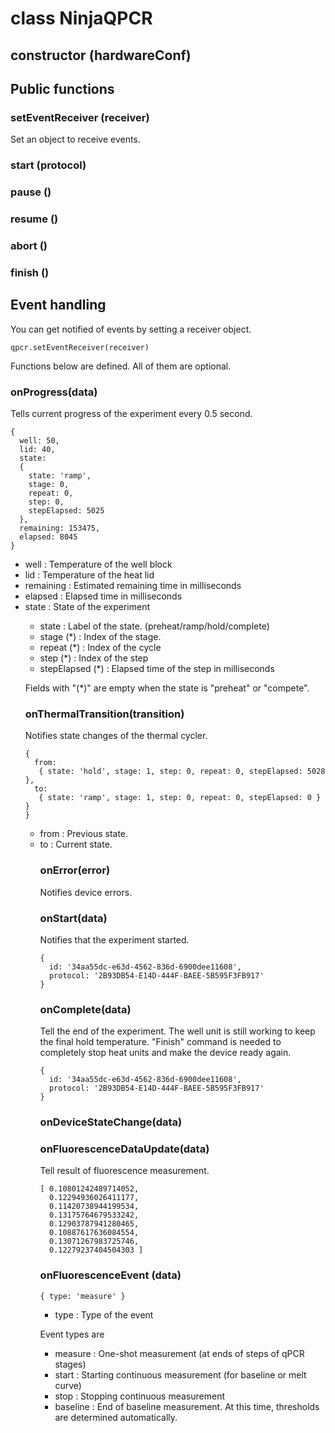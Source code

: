 # class NinjaQPCR

## constructor (hardwareConf)

## Public functions

### setEventReceiver (receiver)

Set an object to receive events.

### start (protocol)

### pause ()

### resume ()

### abort ()

### finish ()

## Event handling

You can get notified of events by setting a receiver object.

```
qpcr.setEventReceiver(receiver)
```

Functions below are defined. All of them are optional.
  
### onProgress(data)

Tells current progress of the experiment every 0.5 second.

```
{ 
  well: 50,
  lid: 40,
  state: 
  { 
    state: 'ramp', 
    stage: 0,
    repeat: 0,  
    step: 0, 
    stepElapsed: 5025 
  },
  remaining: 153475,
  elapsed: 8045 
}
```

* well <float> : Temperature of the well block
* lid <float> : Temperature of the heat lid
* remaining <long int> : Estimated remaining time in milliseconds
* elapsed <long int> : Elapsed time in milliseconds
* state <object> : State of the experiment
  * state <string> : Label of the state. (preheat/ramp/hold/complete)
  * stage <int> (*) : Index of the stage. 
  * repeat <int> (*) : Index of the cycle
  * step <int> (*) : Index of the step
  * stepElapsed (*) <int> : Elapsed time of the step in milliseconds
  
Fields with "(*)" are empty when the state is "preheat" or "compete".

### onThermalTransition(transition)

Notifies state changes of the thermal cycler.

```
{ 
  from:
   { state: 'hold', stage: 1, step: 0, repeat: 0, stepElapsed: 5028 },
  to:
   { state: 'ramp', stage: 1, step: 0, repeat: 0, stepElapsed: 0 } }
}
```

* from <object> : Previous state.
* to <object> : Current state.

### onError(error)

Notifies device errors.
  
### onStart(data)

Notifies that the experiment started.

```
{ 
  id: '34aa55dc-e63d-4562-836d-6900dee11608',
  protocol: '2B93DB54-E14D-444F-BAEE-5B595F3FB917' 
}
```
  
### onComplete(data)

Tell the end of the experiment. The well unit is still working to keep the final hold temperature.
"Finish" command is needed to completely stop heat units and make the device ready again.

```
{ 
  id: '34aa55dc-e63d-4562-836d-6900dee11608',
  protocol: '2B93DB54-E14D-444F-BAEE-5B595F3FB917' 
}
```
  
### onDeviceStateChange(data)
  
### onFluorescenceDataUpdate(data)

Tell result of fluorescence measurement.

```
[ 0.10801242489714052,
  0.12294936026411177,
  0.11420738944199534,
  0.13175764679533242,
  0.12903787941280465,
  0.10887617636084554,
  0.13071267983725746,
  0.12279237404504303 ]
```
  
### onFluorescenceEvent (data)

```
{ type: 'measure' }
```

* type <string> : Type of the event

Event types are

* measure : One-shot measurement (at ends of steps of qPCR stages)
* start : Starting continuous measurement (for baseline or melt curve)
* stop : Stopping continuous measurement
* baseline : End of baseline measurement. At this time, thresholds are determined automatically.
